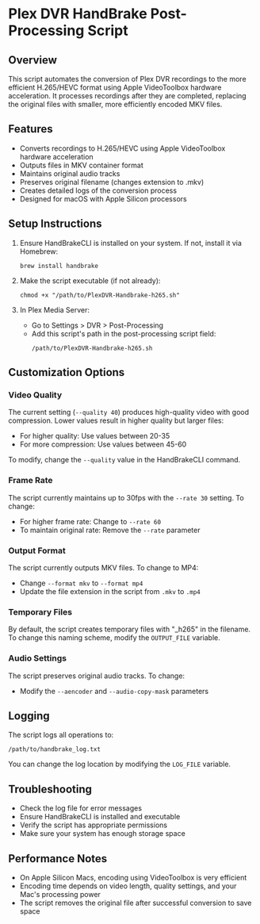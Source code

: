 # Plex DVR HandBrake Post-Processing Script

## Overview
This script automates the conversion of Plex DVR recordings to the more efficient H.265/HEVC format using Apple VideoToolbox hardware acceleration. It processes recordings after they are completed, replacing the original files with smaller, more efficiently encoded MKV files.

## Features
- Converts recordings to H.265/HEVC using Apple VideoToolbox hardware acceleration
- Outputs files in MKV container format
- Maintains original audio tracks
- Preserves original filename (changes extension to .mkv)
- Creates detailed logs of the conversion process
- Designed for macOS with Apple Silicon processors

## Setup Instructions

1. Ensure HandBrakeCLI is installed on your system. If not, install it via Homebrew:
   ```
   brew install handbrake
   ```

2. Make the script executable (if not already):
   ```
   chmod +x "/path/to/PlexDVR-Handbrake-h265.sh"
   ```

3. In Plex Media Server:
   - Go to Settings > DVR > Post-Processing
   - Add this script's path in the post-processing script field:
     ```
     /path/to/PlexDVR-Handbrake-h265.sh
     ```

## Customization Options

### Video Quality
The current setting (`--quality 40`) produces high-quality video with good compression. Lower values result in higher quality but larger files:
- For higher quality: Use values between 20-35
- For more compression: Use values between 45-60

To modify, change the `--quality` value in the HandBrakeCLI command.

### Frame Rate
The script currently maintains up to 30fps with the `--rate 30` setting. To change:
- For higher frame rate: Change to `--rate 60`
- To maintain original rate: Remove the `--rate` parameter

### Output Format
The script currently outputs MKV files. To change to MP4:
- Change `--format mkv` to `--format mp4`
- Update the file extension in the script from `.mkv` to `.mp4`

### Temporary Files
By default, the script creates temporary files with "_h265" in the filename. To change this naming scheme, modify the `OUTPUT_FILE` variable.

### Audio Settings
The script preserves original audio tracks. To change:
- Modify the `--aencoder` and `--audio-copy-mask` parameters

## Logging
The script logs all operations to:
```
/path/to/handbrake_log.txt
```

You can change the log location by modifying the `LOG_FILE` variable.

## Troubleshooting
- Check the log file for error messages
- Ensure HandBrakeCLI is installed and executable
- Verify the script has appropriate permissions
- Make sure your system has enough storage space

## Performance Notes
- On Apple Silicon Macs, encoding using VideoToolbox is very efficient
- Encoding time depends on video length, quality settings, and your Mac's processing power
- The script removes the original file after successful conversion to save space